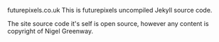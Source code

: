 futurepixels.co.uk
This is futurepixels uncompiled Jekyll source code.

The site source code it's self is open source, however any content is copyright of Nigel Greenway.